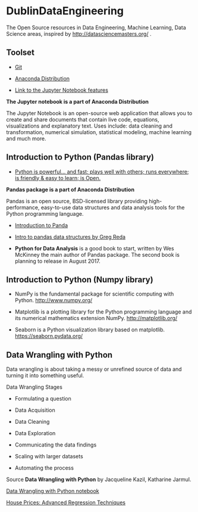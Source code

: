 # DublinDataEngineering

The Open Source resources in Data Engineering, Machine Learning, Data Science areas, inspired by http://datasciencemasters.org/ .


## Toolset

* [Git](https://git-scm.com/)

* [Anaconda Distribution](https://www.continuum.io/downloads)

* [Link to the Jupyter Notebook features](http://arogozhnikov.github.io/2016/09/10/jupyter-features.html)

**The Jupyter notebook is a part of Anaconda Distribution**

The Jupyter Notebook is an open-source web application that allows you to create and share documents that contain live code, equations, visualizations and explanatory text. Uses include: data cleaning and transformation, numerical simulation, statistical modeling, machine learning and much more.


## Introduction to Python (Pandas library)


* [Python is powerful... and fast; plays well with others; runs everywhere; is friendly & easy to learn; is Open.](https://www.python.org/about/)

**Pandas package is a part of Anaconda Distribution**

Pandas is an open source, BSD-licensed library providing high-performance, easy-to-use data structures and data analysis tools for the Python programming language.

* [Introduction to Panda](http://pandas.pydata.org/pandas-docs/stable/10min.html)

* [Intro to pandas data structures by Greg Reda](http://www.gregreda.com/2013/10/26/intro-to-pandas-data-structures/)

* **Python for Data Analysis** is a good book to start, written by Wes McKinney the main author of Pandas package. The second book is planning to release in August 2017.

## Introduction to Python (Numpy library)

* NumPy is the fundamental package for scientific computing with Python. http://www.numpy.org/

* Matplotlib is a plotting library for the Python programming language and its numerical mathematics extension NumPy. http://matplotlib.org/

* Seaborn is a Python visualization library based on matplotlib. https://seaborn.pydata.org/

## Data Wrangling with Python

Data wrangling is about taking a messy or unrefined source of data and turning it into something useful.


Data Wrangling Stages

* Formulating a question 

* Data Acquisition 

* Data Cleaning

* Data Exploration

* Communicating the data findings 

* Scaling with larger datasets

* Automating the process

Source  **Data Wrangling with Python** by Jacqueline Kazil, Katharine Jarmul.

[Data Wrangling with Python notebook](DataWranglingPython.ipynb)

[House Prices: Advanced Regression Techniques](https://www.kaggle.com/c/house-prices-advanced-regression-techniques)

